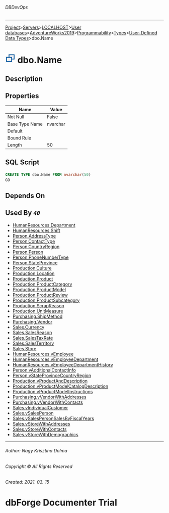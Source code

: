 ###### DBDevOps
___
[Project](../../../../../../../startpage.md)>[Servers](../../../../../../Servers.md)>[LOCALHOST](../../../../../LOCALHOST.md)>[User databases](../../../../UserDatabases.md)>[AdventureWorks2019](../../../AdventureWorks2019.md)>[Programmability](../../Programmability.md)>[Types](../Types.md)>[User-Defined Data Types](UserDefinedDataTypes.md)>dbo.Name


# ![logo](../../../../../../../Images/usertype.svg) dbo.Name

## <a name="#Description"></a>Description
> 
## <a name="#Properties"></a>Properties
|Name|Value|
|---|---|
|Not Null|False|
|Base Type Name|nvarchar|
|Default||
|Bound Rule||
|Length|50|


## <a name="#SqlScript"></a>SQL Script
```SQL
CREATE TYPE dbo.Name FROM nvarchar(50)
GO
```

## <a name="#DependsOn"></a>Depends On


## <a name="#UsedBy"></a>Used By _`40`_
- [HumanResources.Department](../../../Tables/HumanResources.Department.md)
- [HumanResources.Shift](../../../Tables/HumanResources.Shift.md)
- [Person.AddressType](../../../Tables/Person.AddressType.md)
- [Person.ContactType](../../../Tables/Person.ContactType.md)
- [Person.CountryRegion](../../../Tables/Person.CountryRegion.md)
- [Person.Person](../../../Tables/Person.Person.md)
- [Person.PhoneNumberType](../../../Tables/Person.PhoneNumberType.md)
- [Person.StateProvince](../../../Tables/Person.StateProvince.md)
- [Production.Culture](../../../Tables/Production.Culture.md)
- [Production.Location](../../../Tables/Production.Location.md)
- [Production.Product](../../../Tables/Production.Product.md)
- [Production.ProductCategory](../../../Tables/Production.ProductCategory.md)
- [Production.ProductModel](../../../Tables/Production.ProductModel.md)
- [Production.ProductReview](../../../Tables/Production.ProductReview.md)
- [Production.ProductSubcategory](../../../Tables/Production.ProductSubcategory.md)
- [Production.ScrapReason](../../../Tables/Production.ScrapReason.md)
- [Production.UnitMeasure](../../../Tables/Production.UnitMeasure.md)
- [Purchasing.ShipMethod](../../../Tables/Purchasing.ShipMethod.md)
- [Purchasing.Vendor](../../../Tables/Purchasing.Vendor.md)
- [Sales.Currency](../../../Tables/Sales.Currency.md)
- [Sales.SalesReason](../../../Tables/Sales.SalesReason.md)
- [Sales.SalesTaxRate](../../../Tables/Sales.SalesTaxRate.md)
- [Sales.SalesTerritory](../../../Tables/Sales.SalesTerritory.md)
- [Sales.Store](../../../Tables/Sales.Store.md)
- [HumanResources.vEmployee](../../../Views/HumanResources.vEmployee.md)
- [HumanResources.vEmployeeDepartment](../../../Views/HumanResources.vEmployeeDepartment.md)
- [HumanResources.vEmployeeDepartmentHistory](../../../Views/HumanResources.vEmployeeDepartmentHistory.md)
- [Person.vAdditionalContactInfo](../../../Views/Person.vAdditionalContactInfo.md)
- [Person.vStateProvinceCountryRegion](../../../Views/Person.vStateProvinceCountryRegion.md)
- [Production.vProductAndDescription](../../../Views/Production.vProductAndDescription.md)
- [Production.vProductModelCatalogDescription](../../../Views/Production.vProductModelCatalogDescription.md)
- [Production.vProductModelInstructions](../../../Views/Production.vProductModelInstructions.md)
- [Purchasing.vVendorWithAddresses](../../../Views/Purchasing.vVendorWithAddresses.md)
- [Purchasing.vVendorWithContacts](../../../Views/Purchasing.vVendorWithContacts.md)
- [Sales.vIndividualCustomer](../../../Views/Sales.vIndividualCustomer.md)
- [Sales.vSalesPerson](../../../Views/Sales.vSalesPerson.md)
- [Sales.vSalesPersonSalesByFiscalYears](../../../Views/Sales.vSalesPersonSalesByFiscalYears.md)
- [Sales.vStoreWithAddresses](../../../Views/Sales.vStoreWithAddresses.md)
- [Sales.vStoreWithContacts](../../../Views/Sales.vStoreWithContacts.md)
- [Sales.vStoreWithDemographics](../../../Views/Sales.vStoreWithDemographics.md)


___
###### Author: Nagy Krisztina Dalma
###### Copyright © All Rights Reserved
###### Created: 2021. 03. 15

# dbForge Documenter Trial